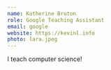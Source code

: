 ```yaml
---
name: Katherine Bruton
role: Google Teaching Assistant
email: google
website: https://kevinl.info
photo: lara.jpeg
---
```


I teach computer science!